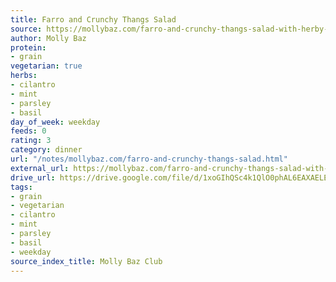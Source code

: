 ```yaml
---
title: Farro and Crunchy Thangs Salad
source: https://mollybaz.com/farro-and-crunchy-thangs-salad-with-herby-feta-dressing/
author: Molly Baz
protein:
- grain
vegetarian: true
herbs:
- cilantro
- mint
- parsley
- basil
day_of_week: weekday
feeds: 0
rating: 3
category: dinner
url: "/notes/mollybaz.com/farro-and-crunchy-thangs-salad.html"
external_url: https://mollybaz.com/farro-and-crunchy-thangs-salad-with-herby-feta-dressing/
drive_url: https://drive.google.com/file/d/1xoGIhQSc4k1QlO0phAL6EAXAELEUm55K/view?usp=drive_link
tags:
- grain
- vegetarian
- cilantro
- mint
- parsley
- basil
- weekday
source_index_title: Molly Baz Club
---
```



